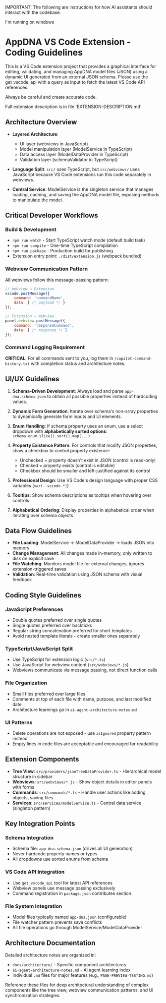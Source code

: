 <!-- Use this file to provide workspace-specific custom instructions to Copilot. For more details, visit https://code.visualstudio.com/docs/copilot/copilot-customization#_use-a-githubcopilotinstructionsmd-file -->

IMPORTANT: The following are instructions for how AI assistants should interact with the codebase.

I'm running on windows

# AppDNA VS Code Extension - Coding Guidelines

This is a VS Code extension project that provides a graphical interface for editing, validating, and managing AppDNA model files (JSON) using a dynamic UI generated from an external JSON schema. Please use the get_vscode_api with a query as input to fetch the latest VS Code API references.

Always be careful and create accurate code.

Full extension description is in file 'EXTENSION-DESCRIPTION.md'

## Architecture Overview

- **Layered Architecture**:
  - UI layer (webviews in JavaScript)
  - Model manipulation layer (ModelService in TypeScript) 
  - Data access layer (ModelDataProvider in TypeScript)
  - Validation layer (schemaValidator in TypeScript)

- **Language Split**: `src/` uses TypeScript, but `src/webviews/` uses JavaScript because VS Code extensions run this code separately in webviews.

- **Central Service**: ModelService is the singleton service that manages loading, caching, and saving the AppDNA model file, exposing methods to manipulate the model.

## Critical Developer Workflows

### Build & Development
- `npm run watch` - Start TypeScript watch mode (default build task)
- `npm run compile` - One-time TypeScript compilation
- `npm run package` - Production build for publishing
- Extension entry point: `./dist/extension.js` (webpack bundled)

### Webview Communication Pattern
All webviews follow this message-passing pattern:
```javascript
// Webview → Extension
vscode.postMessage({ 
    command: 'commandName', 
    data: { /* payload */ } 
});

// Extension → Webview  
panel.webview.postMessage({
    command: 'responseCommand',
    data: { /* response */ }
});
```

### Command Logging Requirement
**CRITICAL**: For all commands sent to you, log them in `/copilot-command-history.txt` with completion status and architecture notes.

## UI/UX Guidelines

1. **Schema-Driven Development**: Always load and parse `app-dna.schema.json` to obtain all possible properties instead of hardcoding values.

2. **Dynamic Form Generation**: Iterate over schema's non-array properties to dynamically generate form inputs and UI elements.

3. **Enum Handling**: If schema property uses an enum, use a select dropdown with **alphabetically sorted options**: `schema.enum.slice().sort().map(...)`

4. **Property Existence Pattern**: For controls that modify JSON properties, show a checkbox to control property existence:
   - Unchecked = property doesn't exist in JSON (control is read-only)
   - Checked = property exists (control is editable)
   - Checkbox should be smaller and left-justified against its control

5. **Professional Design**: Use VS Code's design language with proper CSS variables (`var(--vscode-*)`)

6. **Tooltips**: Show schema descriptions as tooltips when hovering over controls

7. **Alphabetical Ordering**: Display properties in alphabetical order when iterating over schema objects

## Data Flow Guidelines

- **File Loading**: ModelService → ModelDataProvider → loads JSON into memory
- **Change Management**: All changes made in-memory, only written to disk on explicit save
- **File Watching**: Monitors model file for external changes, ignores extension-triggered saves
- **Validation**: Real-time validation using JSON schema with visual feedback

## Coding Style Guidelines

### JavaScript Preferences
- Double quotes preferred over single quotes
- Single quotes preferred over backticks  
- Regular string concatenation preferred for short templates
- Avoid nested template literals - create smaller ones separately

### TypeScript/JavaScript Split
- Use TypeScript for extension logic (`src/*.ts`)
- Use JavaScript for webview content (`src/webviews/*.js`)
- Webviews communicate via message passing, not direct function calls

### File Organization
- Small files preferred over large files
- Comments at top of each file with name, purpose, and last modified date
- Architecture learnings go in `ai-agent-architecture-notes.md`

### UI Patterns
- Delete operations are not exposed - use `isIgnored` property pattern instead
- Empty lines in code files are acceptable and encouraged for readability

## Extension Components

- **Tree View**: `src/providers/jsonTreeDataProvider.ts` - Hierarchical model structure in sidebar
- **Webviews**: `src/webviews/*.js` - Show object details in editor panels with forms
- **Commands**: `src/commands/*.ts` - Handle user actions like adding objects, saving files
- **Services**: `src/services/modelService.ts` - Central data service (singleton pattern)

## Key Integration Points

### Schema Integration
- Schema file: `app-dna.schema.json` (drives all UI generation)
- Never hardcode property names or types
- All dropdowns use sorted enums from schema

### VS Code API Integration
- Use `get_vscode_api` tool for latest API references
- Webview panels use message passing exclusively
- Command registration in `package.json` contributes section

### File System Integration
- Model files typically named `app-dna.json` (configurable)
- File watcher pattern prevents save conflicts
- All file operations go through ModelService/ModelDataProvider

## Architecture Documentation

Detailed architecture notes are organized in:
- `docs/architecture/` - Specific component architectures 
- `ai-agent-architecture-notes.md` - AI agent learning index
- Individual `.md` files for major features (e.g., `PAGE-PREVIEW-TESTING.md`)

Reference these files for deep architectural understanding of complex components like the tree view, webview communication patterns, and UI synchronization strategies.